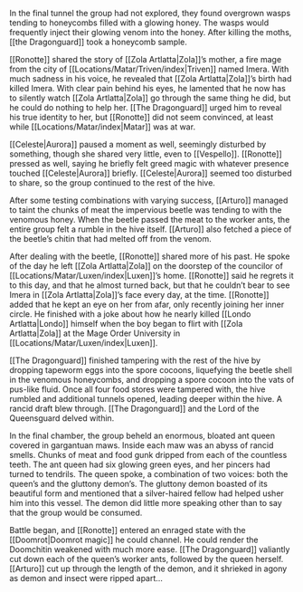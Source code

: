 In the final tunnel the group had not explored, they found overgrown wasps tending to honeycombs filled with a glowing honey. The wasps would frequently inject their glowing venom into the honey. After killing the moths, [[the Dragonguard]] took a honeycomb sample. 

[[Ronotte]] shared the story of [[Zola Artlatta|Zola]]’s mother, a fire mage from the city of [[Locations/Matar/Triven/index|Triven]] named Imera. With much sadness in his voice, he revealed that [[Zola Artlatta|Zola]]’s birth had killed Imera. With clear pain behind his eyes, he lamented that he now has to silently watch [[Zola Artlatta|Zola]] go through the same thing he did, but he could do nothing to help her. [[The Dragonguard]] urged him to reveal his true identity to her, but [[Ronotte]] did not seem convinced, at least while [[Locations/Matar/index|Matar]] was at war.

[[Celeste|Aurora]] paused a moment as well, seemingly disturbed by something, though she shared very little, even to [[Vespello]]. [[Ronotte]] pressed as well, saying he briefly felt greed magic with whatever presence touched [[Celeste|Aurora]] briefly. [[Celeste|Aurora]] seemed too disturbed to share, so the group continued to the rest of the hive. 

After some testing combinations with varying success, [[Arturo]] managed to taint the chunks of meat the impervious beetle was tending to with the venomous honey. When the beetle passed the meat to the worker ants, the entire group felt a rumble in the hive itself. [[Arturo]] also fetched a piece of the beetle’s chitin that had melted off from the venom.

After dealing with the beetle, [[Ronotte]] shared more of his past. He spoke of the day he left [[Zola Artlatta|Zola]] on the doorstep of the councilor of [[Locations/Matar/Luxen/index|Luxen]]’s home. [[Ronotte]] said he regrets it to this day, and that he almost turned back, but that he couldn’t bear to see Imera in [[Zola Artlatta|Zola]]’s face every day, at the time. [[Ronotte]] added that he kept an eye on her from afar, only recently joining her inner circle. He finished with a joke about how he nearly killed [[Londo Artlatta|Londo]] himself when the boy began to flirt with [[Zola Artlatta|Zola]] at the Mage Order University in [[Locations/Matar/Luxen/index|Luxen]].

[[The Dragonguard]] finished tampering with the rest of the hive by dropping tapeworm eggs into the spore cocoons, liquefying the beetle shell in the venomous honeycombs, and dropping a spore cocoon into the vats of pus-like fluid. Once all four food stores were tampered with, the hive rumbled and additional tunnels opened, leading deeper within the hive. A rancid draft blew through. [[The Dragonguard]] and the Lord of the Queensguard delved within.

In the final chamber, the group beheld an enormous, bloated ant queen covered in gargantuan maws. Inside each maw was an abyss of rancid smells. Chunks of meat and food gunk dripped from each of the countless teeth. The ant queen had six glowing green eyes, and her pincers had turned to tendrils. The queen spoke, a combination of two voices: both the queen’s and the gluttony demon’s. The gluttony demon boasted of its beautiful form and mentioned that a silver-haired fellow had helped usher him into this vessel. The demon did little more speaking other than to say that the group would be consumed. 

Battle began, and [[Ronotte]] entered an enraged state with the [[Doomrot|Doomrot magic]] he could channel. He could render the Doomchitin weakened with much more ease. [[The Dragonguard]] valiantly cut down each of the queen’s worker ants, followed by the queen herself. [[Arturo]] cut up through the length of the demon, and it shrieked in agony as demon and insect were ripped apart… 